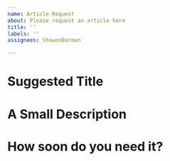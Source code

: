```yaml
---
name: Article Request
about: Please request an article here
title: ''
labels: ''
assignees: ShawonBarman

---
```


# Suggested Title

# A Small Description

# How soon do you need it?
